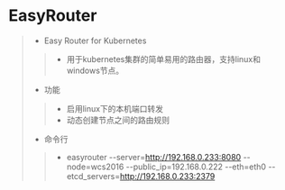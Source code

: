 # EasyRouter
>- Easy Router for Kubernetes
>>- 用于kubernetes集群的简单易用的路由器，支持linux和windows节点。
>- 功能
>>- 启用linux下的本机端口转发
>>- 动态创建节点之间的路由规则
>- 命令行
>>- easyrouter --server=http://192.168.0.233:8080 --node=wcs2016 --public_ip=192.168.0.222 --eth=eth0 --etcd_servers=http://192.168.0.233:2379


